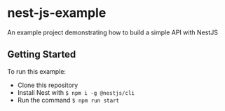# nest-js-example
An example project demonstrating how to build a simple API with NestJS

## Getting Started
To run this example:
* Clone this repository
* Install Nest with `$ npm i -g @nestjs/cli`
* Run the command `$ npm run start`

